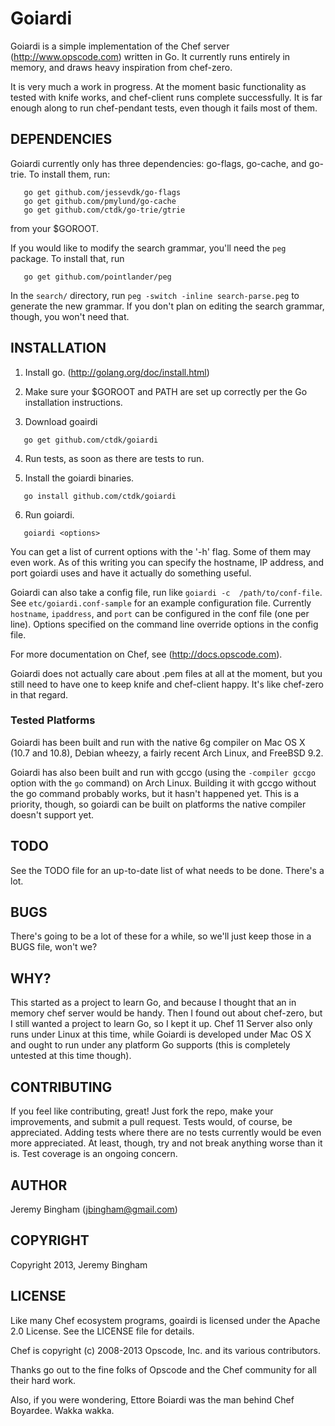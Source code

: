 Goiardi
=======

Goiardi is a simple implementation of the Chef server (http://www.opscode.com) 
written in Go. It currently runs entirely in memory, and draws heavy inspiration
from chef-zero.

It is very much a work in progress. At the moment basic functionality as tested
with knife works, and chef-client runs complete successfully. It is far enough 
along to run chef-pendant tests, even though it fails most of them.

DEPENDENCIES
------------

Goiardi currently only has three dependencies: go-flags, go-cache, and go-trie.
To install them, run:

```
   go get github.com/jessevdk/go-flags
   go get github.com/pmylund/go-cache
   go get github.com/ctdk/go-trie/gtrie
```

from your $GOROOT.

If you would like to modify the search grammar, you'll need the `peg` package.
To install that, run

```
   go get github.com/pointlander/peg
```

In the `search/` directory, run `peg -switch -inline search-parse.peg` to
generate the new grammar. If you don't plan on editing the search grammar,
though, you won't need that.

INSTALLATION
------------

1. Install go. (http://golang.org/doc/install.html)

2. Make sure your $GOROOT and PATH are set up correctly per the Go installation
   instructions.

3. Download goairdi

```
   go get github.com/ctdk/goiardi
```

4. Run tests, as soon as there are tests to run.

5. Install the goiardi binaries.

```
   go install github.com/ctdk/goiardi
```

6. Run goiardi.

```
   goiardi <options>
```

   You can get a list of current options with the '-h' flag. Some of them may
   even work. As of this writing you can specify the hostname, IP address, and
   port goiardi uses and have it actually do something useful.

   Goiardi can also take a config file, run like `goiardi -c 
   /path/to/conf-file`. See `etc/goiardi.conf-sample` for an example 
   configuration file. Currently `hostname`, `ipaddress`, and `port` can be 
   configured in the conf file (one per line). Options specified on the command 
   line override options in the config file.

For more documentation on Chef, see (http://docs.opscode.com).

Goiardi does not actually care about .pem files at all at the moment, but you
still need to have one to keep knife and chef-client happy. It's like chef-zero
in that regard.

### Tested Platforms

Goiardi has been built and run with the native 6g compiler on Mac OS X (10.7 and
10.8), Debian wheezy, a fairly recent Arch Linux, and FreeBSD 9.2.

Goiardi has also been built and run with gccgo (using the `-compiler gccgo`
option with the `go` command) on Arch Linux. Building it with gccgo without 
the go command probably works, but it hasn't happened yet. This is a priority,
though, so goiardi can be built on platforms the native compiler doesn't support
yet.

TODO
----

See the TODO file for an up-to-date list of what needs to be done. There's a
lot.

BUGS
----

There's going to be a lot of these for a while, so we'll just keep those in a
BUGS file, won't we?

WHY?
----

This started as a project to learn Go, and because I thought that an in memory
chef server would be handy. Then I found out about chef-zero, but I still wanted
a project to learn Go, so I kept it up. Chef 11 Server also only runs under
Linux at this time, while Goiardi is developed under Mac OS X and ought to run
under any platform Go supports (this is completely untested at this time
though).

CONTRIBUTING
------------

If you feel like contributing, great! Just fork the repo, make your
improvements, and submit a pull request. Tests would, of course, be appreciated.
Adding tests where there are no tests currently would be even more appreciated.
At least, though, try and not break anything worse than it is. Test coverage is
an ongoing concern.

AUTHOR
------

Jeremy Bingham (<jbingham@gmail.com>)

COPYRIGHT
---------

Copyright 2013, Jeremy Bingham

LICENSE
-------

Like many Chef ecosystem programs, goairdi is licensed under the Apache 2.0 
License. See the LICENSE file for details.

Chef is copyright (c) 2008-2013 Opscode, Inc. and its various contributors.

Thanks go out to the fine folks of Opscode and the Chef community for all their
hard work.

Also, if you were wondering, Ettore Boiardi was the man behind Chef Boyardee. Wakka wakka.
